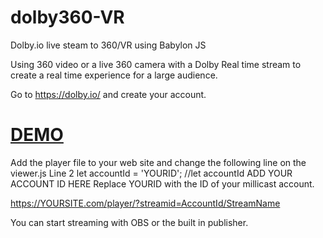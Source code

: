 # dolby360-VR
Dolby.io live steam to 360/VR using Babylon JS

Using 360 video or a live 360 camera with a Dolby Real time stream to create a real time experience for a large audience.

Go to https://dolby.io/ and create your account.

# [DEMO](https://rnkvogel.github.io/dolby360-VR/)


Add the player file to your web site and change the following line on the viewer.js
Line 2 
let accountId = 'YOURID'; //let accountId ADD YOUR ACCOUNT ID HERE 
Replace YOURID with the ID of your millicast account.

https://YOURSITE.com/player/?streamid=AccountId/StreamName

You can start streaming with OBS or the built in publisher.


